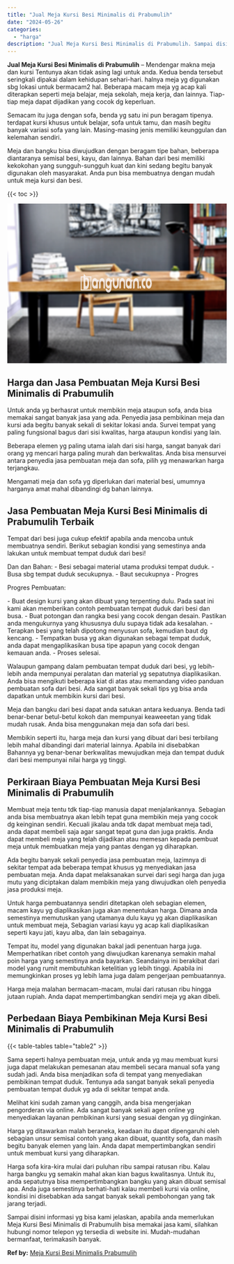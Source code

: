 ```yaml
---
title: "Jual Meja Kursi Besi Minimalis di Prabumulih"
date: "2024-05-26"
categories: 
  - "harga"
description: "Jual Meja Kursi Besi Minimalis di Prabumulih. Sampai disini informasi yg bisa kami jelaskan, apabila anda memerlukan Meja Kursi Besi Minimalis di Prabumulih..."
---
```


**Jual Meja Kursi Besi Minimalis di Prabumulih** – Mendengar makna meja dan kursi Tentunya akan tidak asing lagi untuk anda. Kedua benda tersebut seringkali dipakai dalam kehidupan sehari-hari. halnya meja yg digunakan sbg lokasi untuk bermacam2 hal. Beberapa macam meja yg acap kali diterapkan seperti meja belajar, meja sekolah, meja kerja, dan lainnya. Tiap-tiap meja dapat dijadikan yang cocok dg keperluan.

Semacam itu juga dengan sofa, benda yg satu ini pun beragam tipenya. terdapat kursi khusus untuk belajar, sofa untuk tamu, dan masih begitu banyak variasi sofa yang lain. Masing-masing jenis memiliki keunggulan dan kelemahan sendiri.

Meja dan bangku bisa diwujudkan dengan beragam tipe bahan, beberapa diantaranya semisal besi, kayu, dan lainnya. Bahan dari besi memiliki kekokohan yang sungguh-sungguh kuat dan kini sedang begitu banyak digunakan oleh masyarakat. Anda pun bisa membuatnya dengan mudah untuk meja kursi dan besi.

{{< toc >}}

![Jual Meja Kursi Besi Minimalis di Prabumulih](/images/jual-meja-besi-murah10.png)

## Harga dan Jasa Pembuatan Meja Kursi Besi Minimalis di Prabumulih

Untuk anda yg berhasrat untuk membikin meja ataupun sofa, anda bisa memakai sangat banyak jasa yang ada. Penyedia jasa pembikinan meja dan kursi ada begitu banyak sekali di sekitar lokasi anda. Survei tempat yang paling fungsional bagus dari sisi kwalitas, harga ataupun kondisi yang lain.

Beberapa elemen yg paling utama ialah dari sisi harga, sangat banyak dari orang yg mencari harga paling murah dan berkwalitas. Anda bisa mensurvei antara penyedia jasa pembuatan meja dan sofa, pilih yg menawarkan harga terjangkau.

Mengamati meja dan sofa yg diperlukan dari material besi, umumnya harganya amat mahal dibandingi dg bahan lainnya.

## Jasa Pembuatan Meja Kursi Besi Minimalis di Prabumulih Terbaik

Tempat dari besi juga cukup efektif apabila anda mencoba untuk membuatnya sendiri. Berikut sebagian kondisi yang semestinya anda lakukan untuk membuat tempat duduk dari besi!

Dan dan Bahan: - Besi sebagai material utama produksi tempat duduk. - Busa sbg tempat duduk secukupnya. - Baut secukupnya - Progres

Progres Pembuatan:

\- Buat design kursi yang akan dibuat yang terpenting dulu. Pada saat ini kami akan memberikan contoh pembuatan tempat duduk dari besi dan busa. - Buat potongan dan rangka besi yang cocok dengan desain. Pastikan anda mengukurnya yang khususnya dulu supaya tidak ada kesalahan. - Terapkan besi yang telah dipotong menyusun sofa, kemudian baut dg kencang. - Tempatkan busa yg akan digunakan sebagai tempat duduk, anda dapat mengaplikasikan busa tipe apapun yang cocok dengan kemauan anda. - Proses selesai.

Walaupun gampang dalam pembuatan tempat duduk dari besi, yg lebih-lebih anda mempunyai peralatan dan material yg sepatutnya diaplikasikan. Anda bisa mengikuti beberapa kiat di atas atau memandang video panduan pembuatan sofa dari besi. Ada sangat banyak sekali tips yg bisa anda dapatkan untuk membikin kursi dari besi.

Meja dan bangku dari besi dapat anda satukan antara keduanya. Benda tadi benar-benar betul-betul kokoh dan mempunyai keaweeetan yang tidak mudah rusak. Anda bisa menggunakan meja dan sofa dari besi.

Membikin seperti itu, harga meja dan kursi yang dibuat dari besi terbilang lebih mahal dibandingi dari material lainnya. Apabila ini disebabkan Bahannya yg benar-benar berkwalitas mewujudkan meja dan tempat duduk dari besi mempunyai nilai harga yg tinggi.

## Perkiraan Biaya Pembuatan Meja Kursi Besi Minimalis di Prabumulih

Membuat meja tentu tdk tiap-tiap manusia dapat menjalankannya. Sebagian anda bisa membuatnya akan lebih tepat guna membikin meja yang cocok dg keinginan sendiri. Kecuali jikalau anda tdk dapat membuat meja tadi, anda dapat membeli saja agar sangat tepat guna dan juga praktis. Anda dapat membeli meja yang telah dijadikan atau memesan kepada pembuat meja untuk membuatkan meja yang pantas dengan yg diharapkan.

Ada begitu banyak sekali penyedia jasa pembuatan meja, lazimnya di sekitar tempat ada beberapa tempat khusus yg menyediakan jasa pembuatan meja. Anda dapat melaksanakan survei dari segi harga dan juga mutu yang diciptakan dalam membikin meja yang diwujudkan oleh penyedia jasa produksi meja.

Untuk harga pembuatannya sendiri ditetapkan oleh sebagian elemen, macam kayu yg diaplikasikan juga akan menentukan harga. Dimana anda semestinya memutuskan yang utamanya dulu kayu yg akan diaplikasikan untuk membuat meja, Sebagian variasi kayu yg acap kali diaplikasikan seperti kayu jati, kayu alba, dan lain sebagainya.

Tempat itu, model yang digunakan bakal jadi penentuan harga juga. Memperhatikan ribet contoh yang diwujudkan karenanya semakin mahal poin harga yang semestinya anda bayarkan. Seandainya ini berakibat dari model yang rumit membutuhkan ketelitian yg lebih tinggi. Apabila ini memungkinkan proses yg lebih lama juga dalam pengerjaan pembuatannya.

Harga meja malahan bermacam-macam, mulai dari ratusan ribu hingga jutaan rupiah. Anda dapat mempertimbangkan sendiri meja yg akan dibeli.

## Perbedaan Biaya Pembikinan Meja Kursi Besi Minimalis di Prabumulih

{{< table-tables table="table2" >}}

Sama seperti halnya pembuatan meja, untuk anda yg mau membuat kursi juga dapat melakukan pemesanan atau membeli secara manual sofa yang sudah jadi. Anda bisa menjadikan sofa di tempat yang menyediakan pembikinan tempat duduk. Tentunya ada sangat banyak sekali penyedia pembuatan tempat duduk yg ada di sekitar tempat anda.

Melihat kini sudah zaman yang canggih, anda bisa mengerjakan pengorderan via online. Ada sangat banyak sekali agen online yg menyediakan layanan pembikinan kursi yang sesuai dengan yg diinginkan.

Harga yg ditawarkan malah beraneka, keadaan itu dapat dipengaruhi oleh sebagian unsur semisal contoh yang akan dibuat, quantity sofa, dan masih begitu banyak elemen yang lain. Anda dapat mempertimbangkan sendiri untuk membuat kursi yang diharapkan.

Harga sofa kira-kira mulai dari puluhan ribu sampai ratusan ribu. Kalau harga bangku yg semakin mahal akan kian bagus kwalitasnya. Untuk itu, anda sepatutnya bisa mempertimbangkan bangku yang akan dibuat semisal apa. Anda juga semestinya berhati-hati kalau membeli kursi via online, kondisi ini disebabkan ada sangat banyak sekali pembohongan yang tak jarang terjadi.

Sampai disini informasi yg bisa kami jelaskan, apabila anda memerlukan Meja Kursi Besi Minimalis di Prabumulih bisa memakai jasa kami, silahkan hubungi nomor telepon yg tersedia di website ini. Mudah-mudahan bermanfaat, terimakasih banyak.

**Ref by:** [Meja Kursi Besi Minimalis Prabumulih](https://id.wikipedia.org/wiki/Meja)
